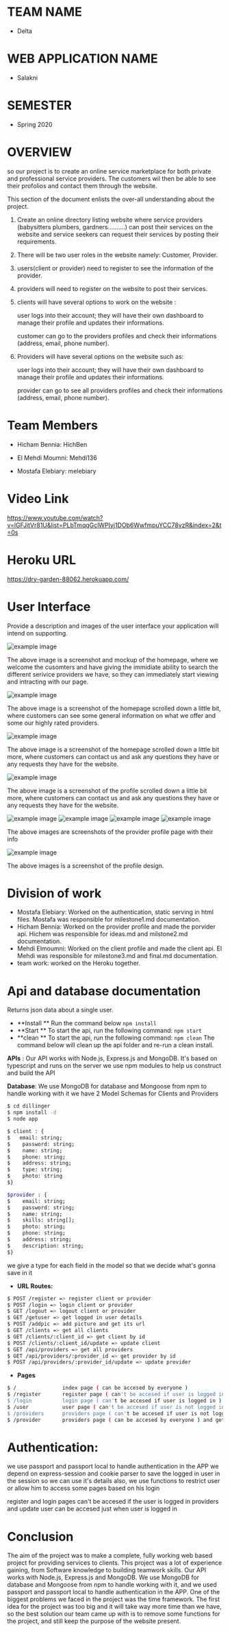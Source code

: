 # TEAM NAME

* Delta

# WEB APPLICATION NAME

* Salakni
# SEMESTER

* Spring 2020

# OVERVIEW

so our project  is to create an online service marketplace for both private and professional service providers.
The customers wil then be able to see their profolios and contact them through the website.


This section of the document enlists the over-all understanding about the project.

1)	Create an online directory listing website where service providers (babysitters plumbers, gardners……….) can post their services on the website and service seekers can request their services by posting their requirements. 

2)	There will be two user roles in the website namely: Customer, Provider.

3)	users(client or provider) need to register to see the information of the provider. 

4)	providers will need to register on the website to post their services.
 
5)	clients will have several options to work on the website : 

    user logs into their account; they will have their own dashboard to manage their profile and updates their informations.
    
    customer can go to the providers profiles and check their informations (address, email, phone number).
    

6)	Providers will have several options on the website such as: 

    user logs into their account; they will have their own dashboard to manage their profile and updates their informations.
        
    provider can go to see all providers profiles and check their informations (address, email, phone number).


# Team Members

* Hicham Bennia: HichBen

* El Mehdi Moumni: Mehdi136

* Mostafa Elebiary: melebiary

# Video Link

https://www.youtube.com/watch?v=lGFJitVr81U&list=PLbTmqqGclWPIyj1DOb6WwfmpuYCC78vzR&index=2&t=0s
# Heroku URL

https://dry-garden-88062.herokuapp.com/


# User Interface

Provide a description and images of the user interface your
application will intend on supporting.

![example image](../imgs/homepage.png)

The above image is a screenshot and mockup of the homepage, where we welcome the cusomters and have giving the immidiate ability to search the different serivice providers we have, so they can immediately start viewing and intracting with our page.

![example image](../imgs/homepage2.png)

The above image is a screenshot of the homepage scrolled down a little bit, where customers can see some general information on what we offer and some our highly rated providers.

![example image](../imgs/homepage3.png)

The above image is a screenshot of the homepage scrolled down a little bit more, where customers can contact us and ask any questions they have or any requests they have for the website.

![example image](../imgs/providersMainPage.png)

The above image is a screenshot of the profile scrolled down a little bit more, where customers can contact us and ask any questions they have or any requests they have for the website.

![example image](../imgs/providerExample1.png)
![example image](../imgs/providerExample2.PNG)
![example image](../imgs/providerExample3.PNG)
![example image](../imgs/providerExample4.PNG)

The above images are screenshots of the provider profile page with their info

![example image](../imgs/ProfileSetUP.PNG)

The above images is a screenshot of the profile design.

# Division of work
* Mostafa Elebiary: Worked on the authentication, static serving in html files. Mostafa was responsible for milestone1.md documentation.
* Hicham Bennia: Worked on the provider profile and made the porvider api. Hichem was responsible for ideas.md and milstone2.md documentation.
* Mehdi Elmoumni: Worked on the client profile and made the client api. El Mehdi was responsible for milestone3.md and final.md documentation.
* team work: worked on the Heroku together. 


# Api and database documentation

  Returns json data about a single user.
  * **Install **
  Run the command below
  `npm install`
  * **Start **
To start the api, run the following command:
  `npm start`
  * **clean **
To start the api, run the following command:
  `npm clean`
  The command below will clean up the api folder and re-run a clean install.

**APIs** :
Our API works with Node.js, Express.js and MongoDB.
It's based on typescript and runs on the server
we use npm modules to help us construct and build the API

 **Database**: 
We use MongoDB for database and Mongoose from npm
to handle working with it
we have 2 Model Schemas for Clients and Providers

```sh
$ cd dillinger
$ npm install -d
$ node app
```
```sh
$ client : {
$   email: string;
$    password: string;
$    name: string;
$    phone: string;
$    address: string;
$    type: string;
$    photo: string
$}
```
```sh
$provider : {
$    email: string;
$    password: string;
$    name: string;
$    skills: string[];
$    photo: string;
$    phone: string;
$    address: string;
$    description: string;
$}
```

we give a type for each field in the model so that we decide what's gonna save in it
* **URL Routes:**  
```sh
$ POST /register => register client or provider
$ POST /login => login client or provider
$ GET /logout => logout client or provider
$ GET /getuser => get logged in user details
$ POST /addpic => add picture and get its url
$ GET /clients => get all clients
$ GET /clients/:client_id => get client by id
$ POST /clients/:client_id/update => update client
$ GET /api/providers => get all providers
$ GET /api/providers/:provider_id => get provider by id
$ POST /api/providers/:provider_id/update => update provider
```

* **Pages**
```sh
$ /               index page ( can be accesed by everyone )
$ /register       register page ( can't be accesed if user is logged in )
$ /login          login page ( can't be accesed if user is logged in )
$ /user           user page ( can't be accesed if user is not logged in )
$ /providers      providers page ( can't be accesed if user is not logged in )
$ /provider       providers page ( can be accesed by everyone ) and get the provider by query ?id=providerID
```
# Authentication:

we use passport and passport local to handle authentication in the APP
we depend on express-session and cookie parser to save the logged in user in the session
so we can use it's details
also, we use functions to restrict user or allow him to access some pages based on his login

register and login pages can't be accesed if the user is logged in
providers and update user can be accesed just when user is logged in

# Conclusion

The aim of the project was to make a complete, fully working web based project for providing services to clients. This project was a lot of experience gaining, from Software knowledge to building teamwork skills. Our API works with Node.js, Express.js and MongoDB. We use MongoDB for database and Mongoose from npm to handle working with it, and we used passport and passport local to handle authentication in the APP. One of the biggest problems we faced in the project was the time framework. The first idea for the project was too big and it will take way more time than we have, so the best solution our team came up with is to remove some functions for the project, and still keep the purpose of the website present. 

